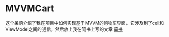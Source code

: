 # MVVMCart
这个呆萌介绍了我在项目中如何实现基于MVVM的购物车界面，它涉及到了cell和ViewModel之间的通信，然后放上我在简书上写的文章 [简书](http://www.jianshu.com/p/640bafce63dc)
